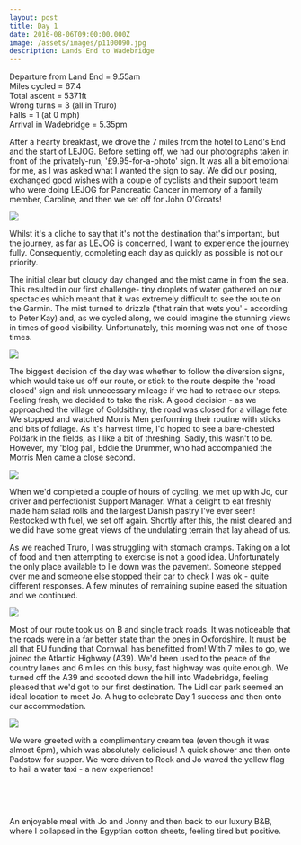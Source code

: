 ```yaml
---
layout: post
title: Day 1
date: 2016-08-06T09:00:00.000Z
image: /assets/images/p1100090.jpg
description: Lands End to Wadebridge
---
```



Departure from Land End = 9.55am
<br>Miles cycled = 67.4
<br>Total ascent = 5371ft
<br>Wrong turns = 3 (all in Truro)
<br>Falls = 1 (at 0 mph)
<br>Arrival in Wadebridge = 5.35pm

After a hearty breakfast, we drove the 7 miles from the hotel to Land's End and the start of LEJOG. Before setting off, we had our photographs taken in front of the privately-run, '&pound;9.95-for-a-photo' sign. It was all a bit emotional for me, as I was asked what I wanted the sign to say. We did our posing, exchanged good wishes with a couple of cyclists and their support team who were doing LEJOG for Pancreatic Cancer in memory of a family member, Caroline, and then we set off for John O'Groats!

![](/uploads/versions/p1100096---x----1280-1086x---.jpg)

Whilst it's a cliche to say that it's not the destination that's important, but the journey, as far as LEJOG is concerned, I want to experience the journey fully. Consequently, completing each day as quickly as possible is not our priority.

The initial clear but cloudy day changed and the mist came in from the sea. This resulted in our first challenge- tiny droplets of water gathered on our spectacles which meant that it was extremely difficult to see the route on the Garmin. The mist turned to drizzle ('that rain that wets you' - according to Peter Kay) and, as we cycled along, we could imagine the stunning views in times of good visibility. Unfortunately, this morning was not one of those times.

![](/uploads/versions/p1100098---x----1280-960x---.jpg)

The biggest decision of the day was whether to follow the diversion signs, which would take us off our route, or stick to the route despite the 'road closed' sign and risk unnecessary mileage if we had to retrace our steps. Feeling fresh, we decided to take the risk. A good decision - as we approached the village of Goldsithny, the road was closed for a village fete. We stopped and watched Morris Men performing their routine with sticks and bits of foliage. As it's harvest time, I'd hoped to see a bare-chested Poldark in the fields, as I like a bit of threshing. Sadly, this wasn't to be. However, my 'blog pal', Eddie the Drummer, who had accompanied the Morris Men came a close second.

![](/uploads/versions/img_0447---x----1050-1280x---.jpg)

When we'd completed a couple of hours of cycling, we met up with Jo, our driver and perfectionist Support Manager. What a delight to eat freshly made ham salad rolls and the largest Danish pastry I've ever seen! Restocked with fuel, we set off again. Shortly after this, the mist cleared and we did have some great views of the undulating terrain that lay ahead of us.

As we reached Truro, I was struggling with stomach cramps. Taking on a lot of food and then attempting to exercise is not a good idea. Unfortunately the only place available to lie down was the pavement. Someone stepped over me and someone else stopped their car to check I was ok - quite different responses. A few minutes of remaining supine eased the situation and we continued.

![](/uploads/versions/img_0446---x----1251-1280x---.jpg)

Most of our route took us on B and single track roads. It was noticeable that the roads were in a far better state than the ones in Oxfordshire. It must be all that EU funding that Cornwall has benefitted from! With 7 miles to go, we joined the Atlantic Highway (A39). We'd been used to the peace of the country lanes and 6 miles on this busy, fast highway was quite enough. We turned off the A39 and scooted down the hill into Wadebridge, feeling pleased that we'd got to our first destination. The Lidl car park seemed an ideal location to meet Jo. A hug to celebrate Day 1 success and then onto our accommodation.

![](/uploads/versions/fullsizerender---x----960-1280x---.jpg)

We were greeted with a complimentary cream tea (even though it was almost 6pm), which was absolutely delicious! A quick shower and then onto Padstow for supper. We were driven to Rock and Jo waved the yellow flag to hail a water taxi - a new experience!

&nbsp;

&nbsp;

An enjoyable meal with Jo and Jonny and then back to our luxury B&B, where I collapsed in the Egyptian cotton sheets, feeling tired but positive.
